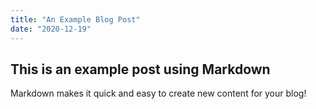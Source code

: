 ```yaml
---
title: "An Example Blog Post"
date: "2020-12-19"
---
```


## This is an example post using Markdown

Markdown makes it quick and easy to create new content for your blog!
